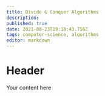 ```yaml
---
title: Divide & Conquer Algorithms
description: 
published: true
date: 2021-08-23T19:18:43.756Z
tags: computer-science, algorithms
editor: markdown
---
```


# Header
Your content here